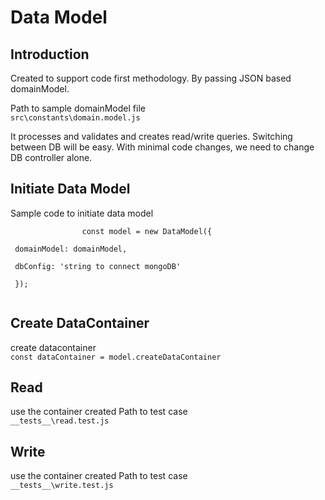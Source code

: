 <div>
    <h1>Data Model</h1>
    <section>
        <h1>Introduction</h1>
        <p>
            Created to support code first methodology. By passing JSON based domainModel.
        </p>
        <p> 
            Path to sample domainModel file <br/> <code>src\constants\domain.model.js</code>
        </p>
        <p> 
            It processes and validates and creates read/write  queries. Switching between DB will be easy. With minimal code changes, we need to change DB controller alone.
        </p>
    </section>
    <section>
        <h1>Initiate Data Model</h1>
        <p>
            Sample code to initiate data model
            <br/>
            <code>
                const model = new DataModel({
                   <br/> domainModel: domainModel,
                    <br/> dbConfig: 'string to connect mongoDB'
                <br/> });
            </code>
        </p>
        <div style="left:10px">
            <h2>
                Create DataContainer
            </h2>
            <p>
                create datacontainer 
            <br/>
            <code>const dataContainer = model.createDataContainer </code>
            </p>
                <div style="left:10px">
                    <h2>
                        Read
                    </h2>
                    <p>
                        use the container created
                        Path to test case
                        </br>
                        <code>__tests__\read.test.js </code>
                    </p>
                </div>
                <div style="left:10px">
                    <h2>
                        Write
                    </h2>
                    <p>
                        use the container created
                        Path to test case
                        </br>
                        <code>__tests__\write.test.js</code>
                    </p>
                </div>
        </div>
    </section>
    <section>
        <h1>
        </h1>
    </section>
</div>

